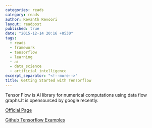```yaml
---
categories: reads
category: reads
author: Revanth Revoori
layout: readpost
published: true
date: "2015-12-14 20:16 +0530"
tags: 
  - reads
  - framework
  - tensorflow
  - learning
  - ai
  - data_science
  - artificial_intelligence
excerpt_separator: "<!--more-->"
title: Getting Started with Tensorflow
---
```




Tensor Flow is AI library for numerical computations using data flow graphs.It is opensourced by google recently.

<a class="embedly-card" href="https://www.tensorflow.org/">Official Page  <i class="fa fa-external-link"></i></a>

<a class="embedly-card" href="https://github.com/aymericdamien/TensorFlow-Examples">Github Tensorflow Examples  <i class="fa fa-external-link"></i></a>
<!--more-->
